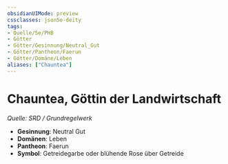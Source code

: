 ```yaml
---
obsidianUIMode: preview
cssclasses: json5e-deity
tags:
- Quelle/5e/PHB
- Götter
- Götter/Gesinnung/Neutral_Gut
- Götter/Pantheon/Faerun
- Götter/Domäne/Leben
aliases: ["Chauntea"]
---
```

# Chauntea, Göttin der Landwirtschaft
*Quelle: SRD / Grundregelwerk* 

- **Gesinnung**: Neutral Gut
- **Domänen**: Leben
- **Pantheon**: Faerun
- **Symbol**: Getreidegarbe oder blühende Rose über Getreide